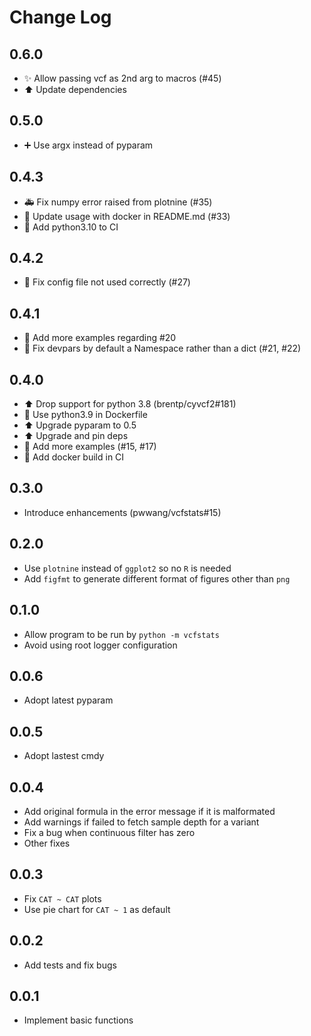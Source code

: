 # Change Log

## 0.6.0

- ✨ Allow passing vcf as 2nd arg to macros (#45)
- ⬆️ Update dependencies

## 0.5.0

- ➕ Use argx instead of pyparam

## 0.4.3

- 🚑 Fix numpy error raised from plotnine (#35)
- 📝 Update usage with docker in README.md (#33)
- 👷 Add python3.10 to CI

## 0.4.2

- 🐛 Fix config file not used correctly (#27)

## 0.4.1

- 📝 Add more examples regarding #20
- 🐛 Fix devpars by default a Namespace rather than a dict (#21, #22)

## 0.4.0

- ⬆️ Drop support for python 3.8 (brentp/cyvcf2#181)
- 🚨 Use python3.9 in Dockerfile
- ⬆️️ Upgrade pyparam to 0.5
- ⬆️ Upgrade and pin deps
- 📝 Add more examples (#15, #17)
- 👷 Add docker build in CI

## 0.3.0

- Introduce enhancements (pwwang/vcfstats#15)

## 0.2.0
- Use `plotnine` instead of `ggplot2` so no `R` is needed
- Add `figfmt` to generate different format of figures other than `png`

## 0.1.0
- Allow program to be run by `python -m vcfstats`
- Avoid using root logger configuration

## 0.0.6
- Adopt latest pyparam

## 0.0.5
- Adopt lastest cmdy

## 0.0.4
- Add original formula in the error message if it is malformated
- Add warnings if failed to fetch sample depth for a variant
- Fix a bug when continuous filter has zero
- Other fixes

## 0.0.3
- Fix `CAT ~ CAT` plots
- Use pie chart for `CAT ~ 1` as default

## 0.0.2
- Add tests and fix bugs

## 0.0.1
- Implement basic functions
